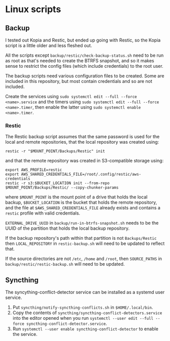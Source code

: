 Linux scripts
=============

## Backup

I tested out Kopia and Restic, but ended up going with Restic, so the Kopia script is a little older and less fleshed out.

All the scripts except `backup/restic/check-backup-status.sh` need to be run as root as that's needed to create the BTRFS snapshot, and so it makes sense to restrict the config files (which include credentials) to the root user.

The backup scripts need various configuration files to be created. Some are included in this repository, but most contain credentials and so are not included.

Create the services using `sudo systemctl edit --full --force <name>.service` and the timers using `sudo systemctl edit --full --force <name>.timer`, then enable the latter using `sudo systemctl enable <name>.timer`.

### Restic

The Restic backup script assumes that the same password is used for the local and remote repositories, that the local repository was created using:

```
restic -r "$MOUNT_POINT/Backups/Restic" init
```

and that the remote repository was created in S3-compatible storage using:

```
export AWS_PROFILE=restic
export AWS_SHARED_CREDENTIALS_FILE=/root/.config/restic/aws-credentials
restic -r s3:$BUCKET_LOCATION init --from-repo $MOUNT_POINT/Backups/Restic/ --copy-chunker-params  
```

where `$MOUNT_POINT` is the mount point of a drive that holds the local backup, `$BUCKET_LOCATION` is the bucket that holds the remote repository, and the file at `$AWS_SHARED_CREDENTIALS_FILE` already exists and contains a `restic` profile with valid credentials.

`EXTERNAL_DRIVE_UUID` in `backup/run-in-btrfs-snapshot.sh` needs to be the UUID of the partition that holds the local backup repository.

If the backup repository's path within that partition is not `Backups/Restic` then `LOCAL_REPOSITORY` in `restic-backup.sh` will need to be updated to reflect that.

If the source directories are not `/etc`, `/home` and `/root`, then `SOURCE_PATHS` in `backup/restic/restic-backup.sh` will need to be updated.

## Syncthing

The syncything-conflict-detector service can be installed as a systemd user service.

1. Put `syncthing/notify-syncthing-conflicts.sh` in `$HOME/.local/bin`.
2. Copy the contents of `syncthing/syncthing-conflict-detectors.service` into the editor opened when you run `systemctl --user edit --full --force syncthing-conflict-detector.service`.
3. Run `systemctl --user enable syncthing-conflict-detector` to enable the service.